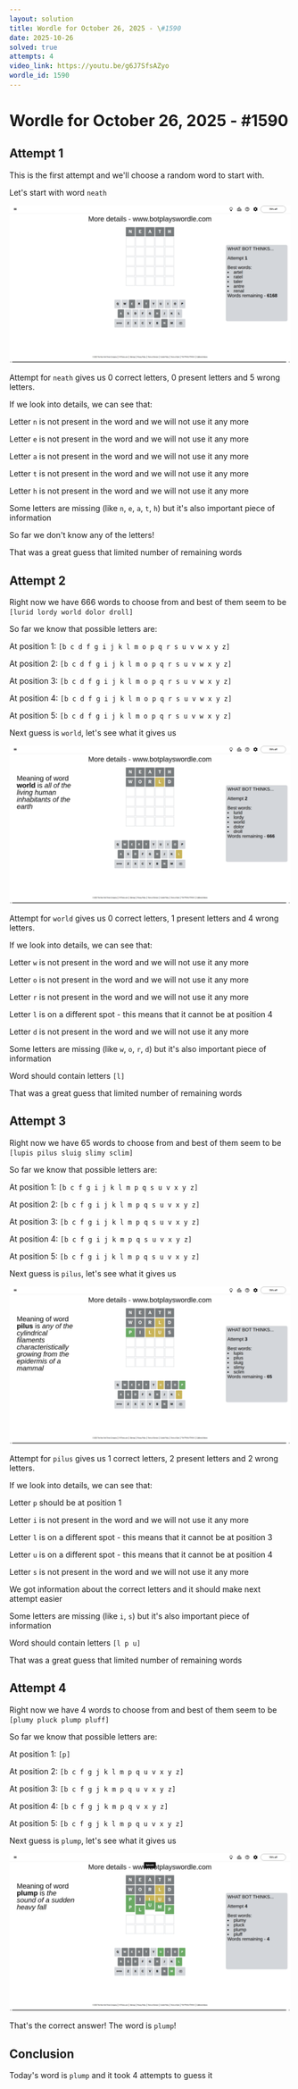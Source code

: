 ```yaml
---
layout: solution
title: Wordle for October 26, 2025 - \#1590
date: 2025-10-26
solved: true
attempts: 4
video_link: https://youtu.be/g6J7SfsAZyo
wordle_id: 1590
---
```


# Wordle for October 26, 2025 - \#1590

## Attempt 1

This is the first attempt and we'll choose a random word to start with.

Let's start with word `neath`

![Attempt 1](2025-10-26/attempt-1.png)

Attempt for `neath` gives us 0 correct letters, 0 present letters and 5 wrong letters.

If we look into details, we can see that:

Letter `n` is not present in the word and we will not use it any more

Letter `e` is not present in the word and we will not use it any more

Letter `a` is not present in the word and we will not use it any more

Letter `t` is not present in the word and we will not use it any more

Letter `h` is not present in the word and we will not use it any more

Some letters are missing (like `n`, `e`, `a`, `t`, `h`) but it's also important piece of information

So far we don't know any of the letters!

That was a great guess that limited number of remaining words



## Attempt 2

Right now we have 666 words to choose from and best of them seem to be `[lurid lordy world dolor droll]`

So far we know that possible letters are:

At position 1: `[b c d f g i j k l m o p q r s u v w x y z]`

At position 2: `[b c d f g i j k l m o p q r s u v w x y z]`

At position 3: `[b c d f g i j k l m o p q r s u v w x y z]`

At position 4: `[b c d f g i j k l m o p q r s u v w x y z]`

At position 5: `[b c d f g i j k l m o p q r s u v w x y z]`

Next guess is `world`, let's see what it gives us

![Attempt 2](2025-10-26/attempt-2.png)

Attempt for `world` gives us 0 correct letters, 1 present letters and 4 wrong letters.

If we look into details, we can see that:

Letter `w` is not present in the word and we will not use it any more

Letter `o` is not present in the word and we will not use it any more

Letter `r` is not present in the word and we will not use it any more

Letter `l` is on a different spot - this means that it cannot be at position 4

Letter `d` is not present in the word and we will not use it any more

Some letters are missing (like `w`, `o`, `r`, `d`) but it's also important piece of information

Word should contain letters `[l]`

That was a great guess that limited number of remaining words



## Attempt 3

Right now we have 65 words to choose from and best of them seem to be `[lupis pilus sluig slimy sclim]`

So far we know that possible letters are:

At position 1: `[b c f g i j k l m p q s u v x y z]`

At position 2: `[b c f g i j k l m p q s u v x y z]`

At position 3: `[b c f g i j k l m p q s u v x y z]`

At position 4: `[b c f g i j k m p q s u v x y z]`

At position 5: `[b c f g i j k l m p q s u v x y z]`

Next guess is `pilus`, let's see what it gives us

![Attempt 3](2025-10-26/attempt-3.png)

Attempt for `pilus` gives us 1 correct letters, 2 present letters and 2 wrong letters.

If we look into details, we can see that:

Letter `p` should be at position 1

Letter `i` is not present in the word and we will not use it any more

Letter `l` is on a different spot - this means that it cannot be at position 3

Letter `u` is on a different spot - this means that it cannot be at position 4

Letter `s` is not present in the word and we will not use it any more

We got information about the correct letters and it should make next attempt easier

Some letters are missing (like `i`, `s`) but it's also important piece of information

Word should contain letters `[l p u]`

That was a great guess that limited number of remaining words



## Attempt 4

Right now we have 4 words to choose from and best of them seem to be `[plumy pluck plump pluff]`

So far we know that possible letters are:

At position 1: `[p]`

At position 2: `[b c f g j k l m p q u v x y z]`

At position 3: `[b c f g j k m p q u v x y z]`

At position 4: `[b c f g j k m p q v x y z]`

At position 5: `[b c f g j k l m p q u v x y z]`

Next guess is `plump`, let's see what it gives us

![Attempt 4](2025-10-26/attempt-4.png)

That's the correct answer! The word is `plump`!

## Conclusion

Today's word is `plump` and it took 4 attempts to guess it

